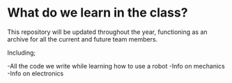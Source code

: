 # What do we learn in the class?

This repository will be updated throughout the year, functioning as an archive for all the current and future team members.

Including;

-All the code we write while learning how to use a robot
-Info on mechanics
-Info on electronics
